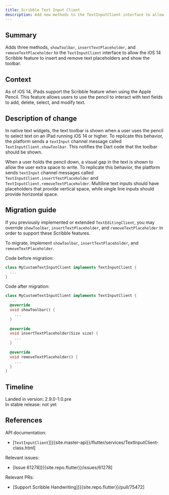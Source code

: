 ```yaml
---
title: Scribble Text Input Client
description: Add new methods to the TextInputClient interface to allow Scribble to insert or remove text placeholders and show the toolbar.
---
```


## Summary

Adds three methods, `showToolbar`, `insertTextPlaceholder`, and
`removeTextPlaceholder` to the `TextInputClient` interface to allow the iOS 14
Scribble feature to insert and remove text placeholders and show the toolbar.


## Context

As of iOS 14, iPads support the Scribble feature when using the Apple Pencil.
This feature allows users to use the pencil to interact with text fields to
add, delete, select, and modify text.


## Description of change

In native text widgets, the text toolbar is shown when a user uses the pencil
to select text on an iPad running iOS 14 or higher. To replicate this behavior,
the platform sends a `textInput` channel message called
`TextInputClient.showToolbar`. This notifies the Dart code that the toolbar
should be shown.

When a user holds the pencil down, a visual gap in the text is shown to allow
the user extra space to write. To replicate this behavior, the platform sends
`textInput` channel messages called `TextInputClient.insertTextPlaceholder`
and `TextInputClient.removeTextPlaceholder`. Multiline text inputs should have
placeholders that provide vertical space, while single line inputs should
provide horizontal space.


## Migration guide

If you previously implemented or extended `TextEditingClient`, you may override
`showToolbar`, `insertTextPlaceholder`, and `removeTextPlaceholder` in order to
support these Scribble features.

To migrate, implement `showToolbar`, `insertTextPlaceholder`, and
`removeTextPlaceholder`.

Code before migration:

<!-- skip -->
```dart
class MyCustomTextInputClient implements TextInputClient {
  ...
}
```

Code after migration:

<!-- skip -->
```dart
class MyCustomTextInputClient implements TextInputClient {
  ...
  @override
  void showToolbar() {
    ...
  }
  
  @override
  void insertTextPlaceholder(Size size) {
    ...
  }
  
  @override
  void removeTextPlaceholder() {
    ...
  }
}
```

## Timeline

Landed in version: 2.9.0-1.0.pre<br>
In stable release: not yet

## References

API documentation:

* [`TextInputClient`][{{site.master-api}}/flutter/services/TextInputClient-class.html]

Relevant issues:

* [Issue 61278][{{site.repo.flutter}}/issues/61278]

Relevant PRs:

* [Support Scribble Handwriting][{{site.repo.flutter}}/pull/75472]
